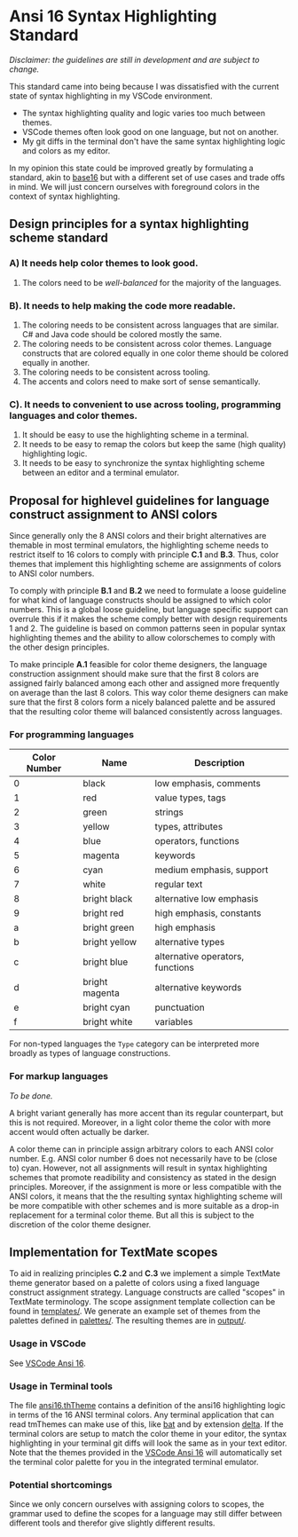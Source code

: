 # Ansi 16 Syntax Highlighting Standard

*Disclaimer: the guidelines are still in development and are subject to change.*

This standard came into being because I was dissatisfied with the current state of syntax highlighting in my VSCode environment.

- The syntax highlighting quality and logic varies too much between themes.
- VSCode themes often look good on one language, but not on another.
- My git diffs in the terminal don't have the same syntax highlighting logic and colors as my editor.

In my opinion this state could be improved greatly by formulating a standard, akin to [base16](http://www.chriskempson.com/projects/base16/) but with a different set of use cases and trade offs in mind.
We will just concern ourselves with foreground colors in the context of syntax highlighting.

## Design principles for a syntax highlighting scheme standard

### A) It needs help color themes to look good.

1. The colors need to be *well-balanced* for the majority of the languages.

### B). It needs to help making the code more readable.

1. The coloring needs to be consistent across languages that are similar. C# and Java code should be colored mostly the same.
2. The coloring needs to be consistent across color themes. Language constructs that are colored equally in one color theme should be colored equally in another.
3. The coloring needs to be consistent across tooling.
4. The accents and colors need to make sort of sense semantically.

### C). It needs to convenient to use across tooling, programming languages and color themes.

1. It should be easy to use the highlighting scheme in a terminal. 
2. It needs to be easy to remap the colors but keep the same (high quality) highlighting logic. 
3. It needs to be easy to synchronize the syntax highlighting scheme between an editor and a terminal emulator.

## Proposal for highlevel guidelines for language construct assignment to ANSI colors

Since generally only the 8 ANSI colors and their bright alternatives are themable in most terminal emulators, the highlighting scheme needs to restrict itself to 16 colors to comply with principle **C.1** and **B.3**.
Thus, color themes that implement this highlighting scheme are assignments of colors to ANSI color numbers.

To comply with principle **B.1** and **B.2** we need to formulate a loose guideline for what kind of language constructs should be assigned to which color numbers.
This is a global loose guideline, but language specific support can overrule this if it makes the scheme comply better with design requirements 1 and 2.
The guideline is based on common patterns seen in popular syntax highlighting themes and the ability to allow colorschemes to comply with the other design principles.

To make principle **A.1** feasible for color theme designers, the language construction assignment should make sure that the first 8 colors are assigned fairly balanced among each other and assigned more frequently on average than the last 8 colors.
This way color theme designers can make sure that the first 8 colors form a nicely balanced palette and be assured that the resulting color theme will balanced consistently across languages.

### For programming languages

| Color Number | Name | Description |
| ------------ | ---- | ----------- |
| 0 | black | low emphasis, comments
| 1 | red | value types, tags
| 2 | green | strings
| 3 | yellow | types, attributes
| 4 | blue | operators, functions
| 5 | magenta | keywords
| 6 | cyan | medium emphasis, support
| 7 | white | regular text
| 8 | bright black | alternative low emphasis
| 9 | bright red | high emphasis, constants
| a | bright green | high emphasis
| b | bright yellow | alternative types
| c | bright blue | alternative operators, functions
| d | bright magenta | alternative keywords
| e | bright cyan | punctuation
| f | bright white | variables

For non-typed languages the `Type` category can be interpreted more broadly as types of language constructions.

### For markup languages

*To be done.*

<!-- | Color Number | Name | Description |
| ------------ | ---- | ----------- |
| 0 | black | low emphasis
| 1 | red | emphasis, bold, tags
| 2 | green | headers, strings
| 3 | yellow | headers
| 4 | blue | miscellaneous
| 5 | magenta | inline code
| 6 | cyan | quotes
| 7 | white | regular text
| 8 | bright black | low emphasis, comments
| 9 | bright red | numbers, data
| a | bright green | links
| b | bright yellow | headers with emphasis, attributes
| c | bright blue | miscellaneous
| d | bright magenta | miscellaneous
| e | bright cyan | punctuation
| f | bright white | emphasis, italic -->

A bright variant generally has more accent than its regular counterpart, but this is not required.
Moreover, in a light color theme the color with more accent would often actually be darker.

A color theme can in principle assign arbitrary colors to each ANSI color number.
E.g. ANSI color number 6 does not necessarily have to be (close to) cyan.
However, not all assignments will result in syntax highlighting schemes that promote readibility and consistency as stated in the design principles.
Moreover, if the assignment is more or less compatible with the ANSI colors, it means that the the resulting syntax highlighting scheme will be more compatible with other schemes and is more suitable as a drop-in replacement for a terminal color theme.
But all this is subject to the discretion of the color theme designer.

## Implementation for TextMate scopes

To aid in realizing principles **C.2** and **C.3** we implement a simple TextMate theme generator based on a palette of colors using a fixed language construct assignment strategy.
Language constructs are called "scopes" in TextMate terminology.
The scope assignment template collection can be found in [templates/](https://github.com/chtenb/ansi16/tree/main/templates).
We generate an example set of themes from the palettes defined in [palettes/](https://github.com/chtenb/ansi16/tree/main/palettes).
The resulting themes are in [output/](https://github.com/chtenb/ansi16/tree/main/output).

### Usage in VSCode

See [VSCode Ansi 16](https://github.com/chtenb/vscode-ansi16).

### Usage in Terminal tools

The file [ansi16.thTheme](https://github.com/chtenb/ansi16/blob/main/output/ansi16.tmTheme) contains a definition of the ansi16 highlighting logic in terms of the 16 ANSI terminal colors.
Any terminal application that can read tmThemes can make use of this, like [bat](https://github.com/sharkdp/bat) and by extension [delta](https://github.com/dandavison/delta).
If the terminal colors are setup to match the color theme in your editor, the syntax highlighting in your terminal git diffs will look the same as in your text editor.
Note that the themes provided in the [VSCode Ansi 16](https://github.com/chtenb/vscode-ansi16) will automatically set the terminal color palette for you in the integrated terminal emulator.

### Potential shortcomings

Since we only concern ourselves with assigning colors to scopes, the grammar used to define the scopes for a language may still differ between different tools and therefor give slightly different results.
